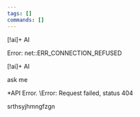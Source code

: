 ```yaml
---
tags: []
commands: []
---
```





>
[!ai]+ AI
>
> 
Error: net::ERR_CONNECTION_REFUSED
>



 [!ai]+ AI

ask me 
>

*API Error. \Error: Request failed, status 404


srthsyjhmngfzgn
>

